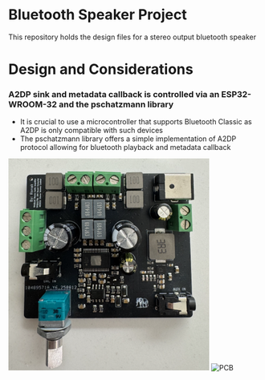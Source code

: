 # Bluetooth Speaker Project
This repository holds the design files for a stereo output bluetooth speaker
# Design and Considerations
### A2DP sink and metadata callback is controlled via an ESP32-WROOM-32 and the pschatzmann library
- It is crucial to use a microcontroller that supports Bluetooth Classic as A2DP is only compatible with such devices
- The pschatzmann library offers a simple implementation of A2DP protocol allowing for bluetooth playback and metadata callback
<img src="images/PCB.png" alt="PCB" width="400"/>
<img src="images/TFT.GIF" alt="PCB" width="400"/>

